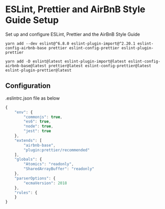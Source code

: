 # ESLint, Prettier and AirBnB Style Guide Setup

Set up and configure ESLint, Prettier and the AirBnB Style Guide

```shell
yarn add --dev eslint@^6.8.0 eslint-plugin-import@^2.20.1 eslint-config-airbnb-base prettier eslint-config-prettier eslint-plugin-prettier
```

```shell
yarn add -D eslint@latest eslint-plugin-import@latest eslint-config-airbnb-base@latest prettier@latest eslint-config-prettier@latest eslint-plugin-prettier@latest
```

## Configuration

.eslintrc.json file as below

```javascript
{
    "env": {
        "commonjs": true,
        "es6": true,
        "node": true,
        "jest": true
    },
    "extends": [
        "airbnb-base",
        "plugin:prettier/recommended"
    ],
    "globals": {
        "Atomics": "readonly",
        "SharedArrayBuffer": "readonly"
    },
    "parserOptions": {
        "ecmaVersion": 2018
    },
    "rules": {
    }
}
```
